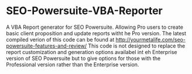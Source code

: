 # SEO-Powersuite-VBA-Reporter
A VBA Report generator for SEO Powersuite. Allowing Pro users to create basic client proposition and update reports witht he Pro version.
The latest compiled verion of this code can be found at http://yourmetalife.com/seo-powersuite-features-and-review/
This code is not designed to replace the report customization and generation options availabel int eh Enterprise version of SEO Powersuite
but to give options for those with the Professional version rather than the Enterprise version.
